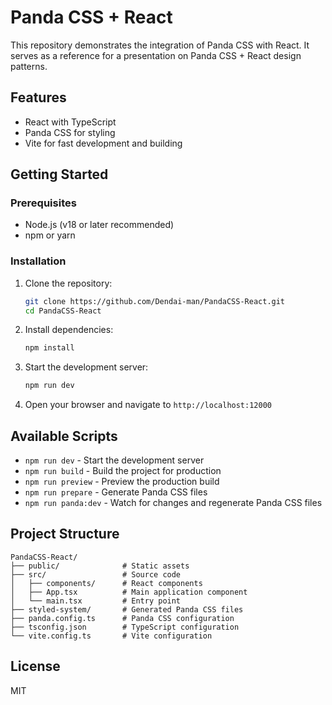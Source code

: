 # Panda CSS + React

This repository demonstrates the integration of Panda CSS with React. It serves as a reference for a presentation on Panda CSS + React design patterns.

## Features

- React with TypeScript
- Panda CSS for styling
- Vite for fast development and building

## Getting Started

### Prerequisites

- Node.js (v18 or later recommended)
- npm or yarn

### Installation

1. Clone the repository:
   ```bash
   git clone https://github.com/Dendai-man/PandaCSS-React.git
   cd PandaCSS-React
   ```

2. Install dependencies:
   ```bash
   npm install
   ```

3. Start the development server:
   ```bash
   npm run dev
   ```

4. Open your browser and navigate to `http://localhost:12000`

## Available Scripts

- `npm run dev` - Start the development server
- `npm run build` - Build the project for production
- `npm run preview` - Preview the production build
- `npm run prepare` - Generate Panda CSS files
- `npm run panda:dev` - Watch for changes and regenerate Panda CSS files

## Project Structure

```
PandaCSS-React/
├── public/              # Static assets
├── src/                 # Source code
│   ├── components/      # React components
│   ├── App.tsx          # Main application component
│   └── main.tsx         # Entry point
├── styled-system/       # Generated Panda CSS files
├── panda.config.ts      # Panda CSS configuration
├── tsconfig.json        # TypeScript configuration
└── vite.config.ts       # Vite configuration
```

## License

MIT